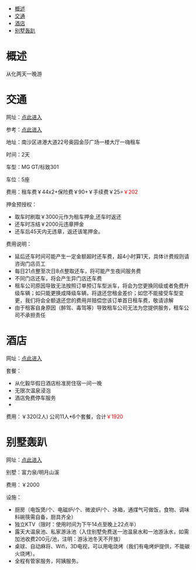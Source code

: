 <!-- TOC depthFrom:1 depthTo:6 withLinks:1 updateOnSave:1 orderedList:0 -->

- [概述](#概述)
- [交通](#交通)
- [酒店](#酒店)
- [别墅轰趴](#别墅轰趴)

<!-- /TOC -->

# 概述
从化两天一晚游

# 交通

网址：[点此进入](https://zuche.qunar.com/pc/list?&ptime=2018-02-01%2011:00&pcid=32&pcname=%E5%B9%BF%E5%B7%9E&paddr=%E9%87%91%E6%B4%B2-%E5%9C%B0%E9%93%81%E7%AB%99&plat=22.792261345693&plng=113.539000928&rtime=2018-02-02%2014:00&rcid=32&rcname=%E5%B9%BF%E5%B7%9E&raddr=%E9%87%91%E6%B4%B2-%E5%9C%B0%E9%93%81%E7%AB%99&rlat=22.792261345693&rlng=113.539000928&uid=0&channelid=14452)

参考：[点此进入](https://zhidao.baidu.com/question/2057536407625433027.html)

地址：南沙区进港大道22号奥园金莎广场一楼大厅一嗨租车

时间：2天

车型：MG GT/标致301

车位：5座

费用：租车费￥44x2+保险费￥90+￥手续费￥25=<span style="color: red;">￥202</span>

押金预授权：
- 取车时刷取￥3000元作为租车押金,还车时返还
- 还车时冻结￥2000元违章押金
- 还车后45天内无违章，返还该笔押金。

费用说明：
* 延后还车时间可能产生一定金额超时还车费，超4小时算1天，具体计费规则请咨询门店员工
* 每日21点整至次日8点整取还车，将可能产生夜间服务费
* 不同门店还车，将会产生异门店还车费
* 租车公司原因导致无法按照订单预订车型派车，将会为您更换同级或者免费升级车辆；如只能更换成降级车辆，将退还您租金差价；如您不能接受车型变更，我们将会全额退还您的费用并赔偿您该订单首日租车费，敬请谅解
* 由于租客自身原因（醉驾、毒驾等）导致租车公司无法为您提供服务，租车公司不承担责任

# 酒店
网址：[点此进入](https://mkbl2.package.qunar.com/user/detail.jsp?id=92300563&osrc=tts_tuan&rttp=%E6%9C%AC%E5%9C%B0%E6%B8%B8&dep=5bm%2F5bee&arr=5LuO5YyW5rip5rOJ&ftdt=2018-01-19%2C2018-01-19&ttid=1835495578&qssrc=eyJ0cyI6IjE1MTYzNDU2MjU5OTIiLCJzcmMiOiJhbGwuZW52YSIsImFjdCI6InNlYXJjaCIsInJhbmRvbSI6IjgxNjE0NCJ9&ts=1516345618641_027#vid=qb2c_mkbl2&tf=qunarindex_origin&func=6Ieq55Sx6KGM&djtf=dj_list_A-B-C_3-sbj_%E6%B8%A9%E6%B3%8919_origin&tm=djnull_origin&from=qunarindex_origin&pid=92300563&rid=11100909&vd=6ams5Y%2Bv6I%2Bg6JCd)

套餐：
- 从化毅华假日酒店标准房住宿一间一晚
- 无限次温泉浸泡
- 酒店免费停车服务
-
费用：￥320(2人) 公司11人*6个套餐，合计<span style="color:red;">￥1920</span>

# 别墅轰趴
网址：[点此进入](http://www.52djbs.com/default.html)

别墅：富力泉/明月山溪

费用：￥2000

设施：
- 厨房（电饭煲/个、电磁炉/个、微波炉/个、冰箱，通煤气可做饭，食物、调味料碗筷需自备，厨具齐全）
- 独立KTV（限时：使用时间为下午14点至晚上22点半）
- 露天大温泉池、私家游泳池（入住别墅免费送一池温泉水和一池游泳水，如需加池收费200元/池，注明：游泳池冬天不开放）
- 桌球、自动麻将、Wifi，3D电视，可以用电烧烤（我们有电烤炉提供，不能碳火烧烤）。
- 全程有管家服务，阿姨服务。
